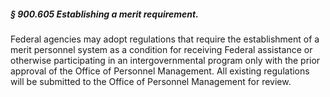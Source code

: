 ##### § 900.605 Establishing a merit requirement. #####

Federal agencies may adopt regulations that require the establishment of a merit personnel system as a condition for receiving Federal assistance or otherwise participating in an intergovernmental program only with the prior approval of the Office of Personnel Management. All existing regulations will be submitted to the Office of Personnel Management for review.